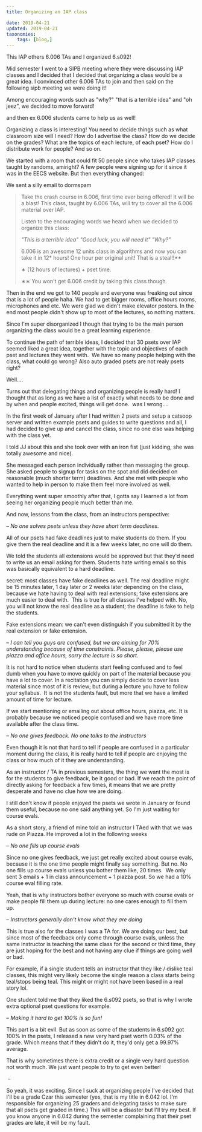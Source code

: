 ```yaml
---
title: Organizing an IAP class

date: 2019-04-21
updated: 2019-04-21
taxonomies:
    tags: [blog,]
---
```

This IAP others 6.006 TAs and I organized 6.s092!

Mid semester I went to a SIPB meeting where they were discussing IAP classes and I decided that I decided that organizing a class would be a great idea. I convinced other 6.006 TAs to join and then said on the following sipb meeting we were doing it!

Among encouraging words such as "why?" "that is a terrible idea" and "oh jeez", we decided to move forward!

and then ex 6.006 students came to help us as well!

Organizing a class is interesting! You need to decide things such as what classroom size will I need? How do I advertise the class? How do we decide on the grades? What are the topics of each lecture, of each pset? How do I distribute work for people? And so on.

We started with a room that could fit 50 people since who takes IAP classes taught by randoms, amiright? A few people were signing up for it since it was in the EECS website. But then everything changed:

We sent a silly email to dormspam

> 
> 
> Take the crash course in 6.006, first time ever being offered! It will
> be a blast! This class, taught by 6.006 TAs, will try to cover all the
> 6.006 material over IAP.
> 
> Listen to the encouraging words we heard when we decided to organize
> this class:
> 
> *"This is a terrible idea"* *"Good luck, you will need it" "Why?"*
> 
> 6.006 is an awesome 12 units class in algorithms and now you can take
> it in 12\* hours! One hour per original unit! That is a steal!!\*\*
> 
> &lowast; (12 hours of lectures) + pset time.
> 
> &lowast;&lowast; You won't get 6.006 credit by taking this class though.

Then in the end we got to 140 people and everyone was freaking out since that is a lot of people haha. We had to get bigger rooms, office hours rooms, microphones and etc. We were glad we didn't make elevator posters. In the end most people didn't show up to most of the lectures, so nothing matters.

Since I'm super disorganized I though that trying to be the main person organizing the class would be a great learning experience.

To continue the path of terrible ideas, I decided that 30 psets over IAP seemed liked a great idea, together with the topic and objectives of each pset and lectures they went with.  We have so many people helping with the class, what could go wrong? Also auto graded psets are not realy psets right?

Well&#x2026;.

Turns out that delegating things and organizing people is really hard! I thought that as long as we have a list of exactly what needs to be done and by when and people excited, things will get done.  was I wrong&#x2026;.

In the first week of January after I had written 2 psets and setup a catsoop server and written example psets and guides to write questions and all, I had decided to give up and cancel the class, since no one else was helping with the class yet.

I told JJ about this and she took over with an iron fist (just kidding, she was totally awesome and nice).

She messaged each person individually rather than messaging the group. She asked people to signup for tasks on the spot and did decided on reasonable (much shorter term) deadlines. And she met with people who wanted to help in person to make them feel more involved as well.

Everything went super smoothly after that, I gotta say I learned a lot from seeing her organizing people much better than me.

And now, lessons from the class, from an instructors perspective:

  

&#x2013; *No one solves psets unless they have short term deadlines*.

All of our psets had fake deadlines just to make students do them. If you give them the real deadline and it is a few weeks later, no one will do them.

We told the students all extensions would be approved but that they'd need to write us an email asking for them. Students hate writing emails so this was basically equivalent to a hard deadline.

secret: most classes have fake deadlines as well. The real deadline might be 15 minutes later, 1 day later or 2 weeks later depending on the class, because we hate having to deal with real extensions; fake extensions are much easier to deal with.  This is true for all classes I've helped with. No, you will not know the real deadline as a student;
the deadline is fake to help the students.

Fake extensions mean: we can't even distinguish if you submitted it by the real extension or fake extension.

  

&#x2013; *I can tell you guys are confused, but we are aiming for 70% understanding because of time constraints. Please, please, please use piazza and office hours, sorry the lecture is so short.*

  

It is not hard to notice when students start feeling confused and to feel dumb when you have to move quickly on part of the material because you have a lot to cover. In a recitation you can simply decide to cover less material since most of it is review; but during a lecture you have to follow your syllabus.  It is not the students fault, but more that we have a limited amount of time for lecture.

If we start mentioning or emailing out about office hours, piazza, etc. It is probably because we noticed people confused and we have more time available after the class time.

  

&#x2013; *No one gives feedback. No one talks to the instructors*

Even though it is not that hard to tell if people are confused in a particular moment during the class, it is really hard to tell if people are enjoying the class or how much of it they are understanding.

As an instructor / TA in previous semesters, the thing we want the most is for the students to give feedback, be it good or bad. If we reach the point of directly asking for feedback a few times, it means that we are pretty desperate and have no clue how we are doing.

I still don't know if people enjoyed the psets we wrote in January or found them useful, because no one said anything yet. So I'm just waiting for course evals.

As a short story, a friend of mine told an instructor I TAed with that we was rude on Piazza. He improved a lot in the following weeks

  

&#x2013; *No one fills up course evals*

Since no one gives feedback, we just get really excited about course evals, because it is the one time people might finally say something. But no. No one fills up course evals unless you bother them like, 20 times.  We only sent 3 emails + 1 in class announcement + 1 piazza post. So we had a 10% course eval filling rate.

Yeah, that is why instructors bother everyone so much with course evals or make people fill them up during lecture: no one cares enough to fill them up.

  

&#x2013; *Instructors generally don't know what they are doing*

This is true also for the classes I was a TA for. We are doing our best, but since most of the feedback only come through course evals, unless the same instructor is teaching the same class for the second or third time, they are just hoping for the best and not having any clue if things are going well or bad.

For example, if a single student tells an instructor that they like / dislike teal classes, this might very likely become the single reason a class starts being teal/stops being teal. This might or might not have been based in a real story lol.

One student told me that they liked the 6.s092 psets, so that is why I wrote extra optional pset questions for example.

  

&#x2013; *Making it hard to get 100% is so fun!*  

This part is a bit evil. But as soon as some of the students in 6.s092 got 100% in the psets, I released a new very hard pset worth 0.03% of the grade. Which means that if they didn't do it, they'd only get a 99.97% average.

That is why sometimes there is extra credit or a single very hard question not worth much. We just want people to try to get even better!

 &#x2013;

So yeah, it was exciting. Since I suck at organizing people I've decided that I'll be a grade Czar this semester (yes, that is my title in 6.042 lol. I'm responsible for organizing 25 graders and delegating tasks to make sure that all psets get graded in time.) This will be a disaster but I'll try my best. If you know anyone in 6.042 during the semester
complaining that their pset grades are late, it will be my fault.

